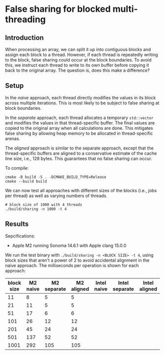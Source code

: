 # False sharing for blocked multi-threading 

## Introduction

When processing an array, we can split it up into contiguous blocks and assign each block to a thread.
However, if each thread is repeatedly writing to the block, false sharing could occur at the block boundaries.
To avoid this, we instruct each thread to write to its own buffer before copying it back to the original array.
The question is, does this make a difference?

## Setup

In the _naive_ approach, each thread directly modifies the values in its block across multiple iterations.
This is most likely to be subject to false sharing at block boundaries.

In the _separate_ approach, each thread allocates a temporary `std::vector` and modifies the values in that thread-specific buffer.
The final values are copied to the original array when all calculations are done.
This mitigates false sharing by allowing heap memory to be allocated in thread-specific arenas.

The _aligned_ approach is similar to the separate approach, except that the thread-specific buffers are aligned to a conservative estimate of the cache line size, i.e., 128 bytes.
This guarantees that no false sharing can occur.

To compile:

```console
cmake -B build -S . -DCMAKE_BUILD_TYPE=Release
cmake --build build
```

We can now test all approaches with different sizes of the blocks (i.e., jobs per thread) as well as varying numbers of threads. 

```console
# block size of 1000 with 4 threads
./build/sharing -n 1000 -t 4
```

## Results

Sepcifications:

- Apple M2 running Sonoma 14.6.1 with Apple clang 15.0.0

We run the test binary with `./build/sharing -n <BLOCK SIZE> -t 4`, using block sizes that aren't a power of 2 to avoid accidental alignment in the naive approach.
The milliseconds per operation is shown for each approach:

| block size | M2 naive | M2 separate | M2 aligned | Intel naive | Intel separate | Intel aligned |
|------------|----------|-------------|------------|-------------|----------------|---------------|
|         11 |        8 |           5 |          5 |             |                |               |
|         21 |       11 |           5 |          5 |             |                |               |
|         51 |       17 |           6 |          6 |             |                |               |
|        101 |       26 |          12 |         12 |             |                |               |
|        201 |       45 |          24 |         24 |             |                |               |
|        501 |      137 |          52 |         52 |             |                |               |
|       1001 |      292 |         105 |        105 |             |                |               |
